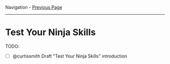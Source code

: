 Navigation - [Previous Page](LTRDEV-1100-03c-GuestShell.md)

---

# Test Your Ninja Skills

TODO:

- [ ] @curtissmith Draft "Test Your Ninja Skills" introduction
